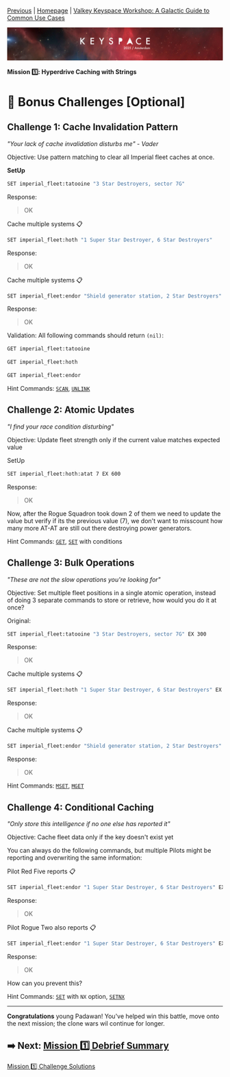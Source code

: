 [Previous](../caching/deep-dive.md) | [Homepage](../../../README.md) | [Valkey Keyspace Workshop: A Galactic Guide to Common Use Cases](../../../README.md)

![Keyspace](../../../static/img/keyspace-backdrop.png)

__Mission 1️⃣: Hyperdrive Caching with Strings__

# 🚀 Bonus Challenges [Optional]

## **Challenge 1: Cache Invalidation Pattern**

*"Your lack of cache invalidation disturbs me" - Vader*

Objective: Use pattern matching to clear all Imperial fleet caches at once.

__SetUp__

```bash
SET imperial_fleet:tatooine "3 Star Destroyers, sector 7G"
```

Response:
> OK

Cache multiple systems 📋

```bash
SET imperial_fleet:hoth "1 Super Star Destroyer, 6 Star Destroyers"
```

Response:
> OK

Cache multiple systems 📋

```bash
SET imperial_fleet:endor "Shield generator station, 2 Star Destroyers"
```

Response:
> OK

Validation: All following commands should return `(nil)`:

```bash
GET imperial_fleet:tatooine
```

```bash
GET imperial_fleet:hoth
```

```bash
GET imperial_fleet:endor
```

Hint Commands: [`SCAN`](https://valkey.io/commands/scan/), [`UNLINK`](https://valkey.io/commands/unlink/)

## **Challenge 2: Atomic Updates**

*"I find your race condition disturbing"*

Objective: Update fleet strength only if the current value matches expected value

SetUp

```bash
SET imperial_fleet:hoth:atat 7 EX 600
```

Response:
> OK

Now, after the Rogue Squadron took down 2 of them we need to update the value but verify if its the previous value (7), we don't want to misscount how many more AT-AT are still out there destroying power generators.

Hint Commands: [`GET`](https://valkey.io/commands/get/), [`SET`](https://valkey.io/commands/set/) with conditions

## **Challenge 3: Bulk Operations**

*"These are not the slow operations you're looking for"*

Objective: Set multiple fleet positions in a single atomic operation, instead of doing 3 separate commands to store or retrieve, how would you do it at once?

Original:

```bash
SET imperial_fleet:tatooine "3 Star Destroyers, sector 7G" EX 300
```

Response:
> OK

Cache multiple systems 📋

```bash
SET imperial_fleet:hoth "1 Super Star Destroyer, 6 Star Destroyers" EX 600
```

Response:
> OK

Cache multiple systems 📋

```bash
SET imperial_fleet:endor "Shield generator station, 2 Star Destroyers" PX 300
```

Response:
> OK

Hint Commands: [`MSET`](https://valkey.io/commands/mset/), [`MGET`](https://valkey.io/commands/mget/)

## **Challenge 4: Conditional Caching**

*"Only store this intelligence if no one else has reported it"*

Objective: Cache fleet data only if the key doesn't exist yet

You can always do the following commands, but multiple Pilots might be reporting and overwriting the same information:

Pilot Red Five reports 📋

```bash
SET imperial_fleet:endor "1 Super Star Destroyer, 6 Star Destroyers" EX 600
```

Response:
> OK

Pilot Rogue Two also reports 📋

```bash
SET imperial_fleet:endor "1 Super Star Destroyer, 6 Star Destroyers" EX 600
```

Response:
> OK

How can you prevent this?

Hint Commands: [`SET`](https://valkey.io/commands/set/) with `NX` option, [`SETNX`](https://valkey.io/commands/setnx/)

---

**Congratulations** young Padawan! You've helped win this battle, move onto the next mission; the clone wars wil continue for longer.

## ➡️ Next: [Mission 1️⃣ Debrief Summary](../caching/summary.md)

[Mission 1️⃣ Challenge Solutions](../caching/solution.md)
